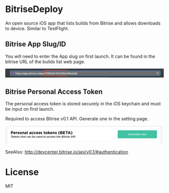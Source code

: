 # BitriseDeploy
An open source iOS app that lists builds from Bitrise and allows downloads to device. Similar to TestFlight.


## Bitrise App Slug/ID

You will need to enter the App slug on first launch. It can be found in the bitrise URL of the builds list web page.

![App Slug](https://github.com/nosarj/assets/raw/master/Bitrise%20App%20Slug.png)


## Bitrise Personal Access Token

The personal access token is stored securely in the iOS keychain and must be input on first launch. 

Required to access Bitrise v0.1 API. Generate one in the setting page.

![Personal Access Token](https://github.com/nosarj/assets/raw/master/personal-access-token.png)

SeeAlso: http://devcenter.bitrise.io/api/v0.1/#authentication

# License
MIT
